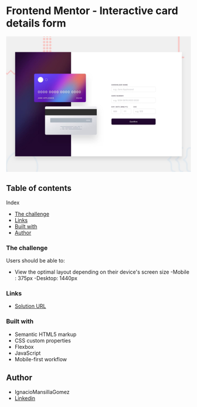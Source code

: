 # Frontend Mentor - Interactive card details form

![Design preview for the Interactive card details form coding challenge](./design/desktop-preview.jpg)

## Table of contents

Index

- [The challenge](#the-challenge)
- [Links](#links)
- [Built with](#built-with)
- [Author](#author)

### The challenge

Users should be able to:

- View the optimal layout depending on their device's screen size
  -Mobile : 375px
  -Desktop: 1440px

### Links

- [Solution URL](https://ignaciomansillagomez.github.io/Credit-Card/)

### Built with

- Semantic HTML5 markup
- CSS custom properties
- Flexbox
- JavaScript
- Mobile-first workflow

## Author

- IgnacioMansillaGomez
- [Linkedin](https://www.linkedin.com/in/ignacio-mansilla-gomez-3502551a3/)
